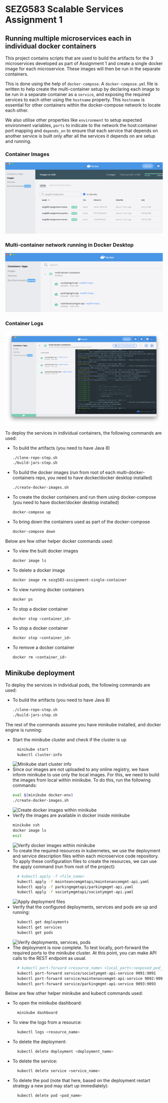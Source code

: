 # SEZG583 Scalable Services Assignment 1

## Running multiple microservices each in individual docker containers

This project contains scripts that are used to build the artifacts for the 3 microservices developed as part of Assignment 1 and create a single docker image for each microservice. These images will then be run in the separate containers.

This is done using the help of `docker-compose`. A `docker-compose.yml` file is written to help create the multi-container setup by declaring each image to be run in a separate container as a `service`, and exposing the required services to each other using the `hostname` property. This `hostname` is essential for other containers within the docker-compose network to locate each other.

We also utilise other properties like `environment` to setup expected environment variables, `ports` to indicate to the network the host:container port mapping and `depends_on` to ensure that each service that depends on another service is built only after all the services it depends on are setup and running.

### Container Images
![Container Images](./screenshots//container-images.png)

### Multi-container network running in Docker Desktop
![Multi-container network running in Docker Desktop](./screenshots//docker-multi-containers.png)

### Container Logs
![Container Logs](./screenshots//container-logs.png)

To deploy the services in individual containers, the following commands are used:
- To build the artifacts (you need to have Java 8)
	```bash
	./clone-repo-step.sh
	./build-jars-step.sh
	```
- To build the docker images (run from root of each multi-docker-containers repo, you need to have docker/docker desktop installed)
	```bash
	./create-docker-images.sh
	```
- To create the docker containers and run them using docker-compose (you need to have docker/docker desktop installed)
	```bash
	docker-compose up
	```
- To bring down the containers used as part of the docker-compose
	```bash
	docker-compose down
	```

Below are few other helper docker commands used:
- To view the built docker images
	```bash
	docker image ls
	```
- To delete a docker image
	```bash
	docker image rm sezg583-assignment-single-container
	```
- To view running docker containers
	```bash
	docker ps
	```
- To stop a docker container
	```bash
	docker stop <container_id>
	```
- To stop a docker container
	```bash
	docker stop <container_id>
	```
- To remove a docker container
	```bash
	docker rm <container_id>
	```

## Minikube deployment
To deploy the services in individual pods, the following commands are used:
- To build the artifacts (you need to have Java 8)
	```bash
	./clone-repo-step.sh
	./build-jars-step.sh
	```
The rest of the commands assume you have minikube installed, and docker engine is running:
- Start the minikube cluster and check if the cluster is up
  ```bash
	minikube start
	kubectl cluster-info
	```
	![Minikube start cluster info](./screenshots//minikube-start-cluster-info.png)
- Since our images are not uploaded to any online registry, we have inform minikube to use only the local images. For this, we need to build the images from local within minikube. To do this, run the following commands:
	```bash
	eval $(minikube docker-env)
	./create-docker-images.sh
	```
	![Create docker images within minikube](./screenshots//create-docker-images-inside-minikube-container.png)
- Verify the images are available in docker inside minikube
	```bash
	minikube ssh
	docker image ls
	exit
	```
	![Verify docker images within minikube](./screenshots//verify-local-docker-images-in-minikube.png)
- To create the required resources in kubernetes, we use the deployment and service description files within each microservice code repository. To apply these configuration files to create the resources, we can use the apply command (run from root of the project):
  ```bash
	# kubectl apply -f <file_name>
	kubectl apply -f mainteancemgmtapi/maintenancemgmt-api.yaml
	kubectl apply -f parkingmgmtapi/parkingmgmt-api.yaml
	kubectl apply -f societymgmtapi/societymgmt-api.yaml
	```
	![Apply deployment files](./screenshots//apply-deployment-service-files.png)
- Verify that the configured deployments, services and pods are up and running:
  ```bash
	kubectl get deployments
	kubectl get services
	kubectl get pods
	```
	![Verify deployments, services, pods](./screenshots//verify-deployment-services-pods.png)
- The deployment is now complete. To test locally, port-forward the required ports to the minikube cluster. At this point, you can make API calls to the REST endpoint as usual.
  ```bash
	# kubectl port-forward <resource_name> <local_port>:<exposed_pod_port>
	kubectl port-forward service/societymgmt-api-service 9091:9091
	kubectl port-forward service/maintenancemgmt-api-service 9092:9092
	kubectl port-forward service/parkingmgmt-api-service 9093:9093
	```

Below are few other helper minikube and kubectl commands used:
- To open the minikube dashboard:
  ```bash
	minikube dashboard
	```
- To view the logs from a resource:
  ```bash
	kubectl logs <resource_name>
	```
- To delete the deployment:
  ```bash
	kubectl delete deployment <deployment_name>
	```
- To delete the service:
  ```bash
	kubectl delete service <service_name>
	```
- To delete the pod (note that here, based on the deployment restart strategy a new pod may start up immediately):
  ```bash
	kubectl delete pod <pod_name>
	```